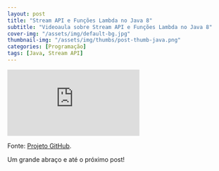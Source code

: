 ```yaml
---
layout: post
title: "Stream API e Funções Lambda no Java 8"
subtitle: "Videoaula sobre Stream API e Funções Lambda no Java 8"
cover-img: "/assets/img/default-bg.jpg"
thumbnail-img: "/assets/img/thumbs/post-thumb-java.png"
categories: [Programação]
tags: [Java, Stream API]
---
```


<div class="video-container">
    <iframe src="https://www.youtube-nocookie.com/embed/jNz8IVXkV6A" title="Videoaula sobre Stream API e Funções Lambda no Java 8" frameborder="0" allow="accelerometer; autoplay; encrypted-media; gyroscope; picture-in-picture" allowfullscreen></iframe>
</div>

Fonte:
<a href="https://github.com/danielwisky/javalambda" target="\_blank">Projeto GitHub</a>.

Um grande abraço e até o próximo post!
